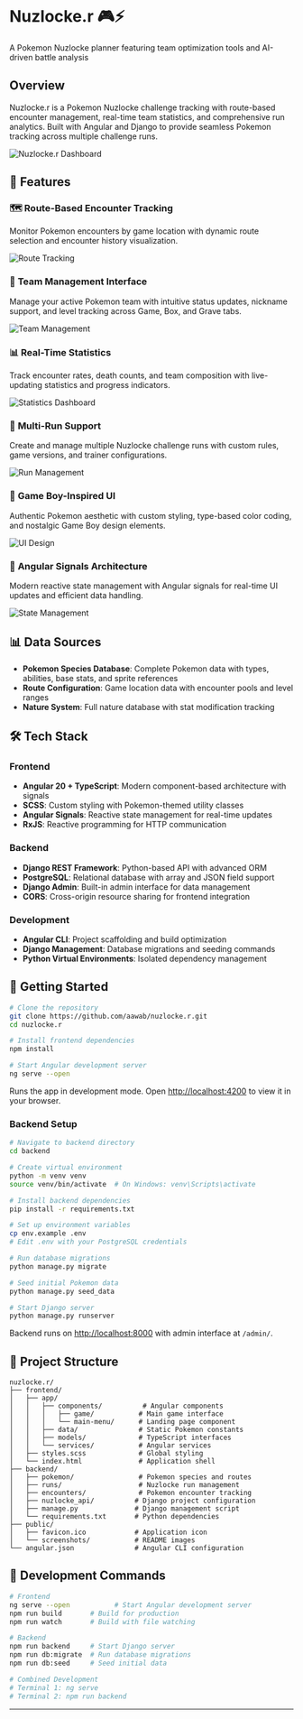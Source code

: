 # Nuzlocke.r 🎮⚡

A Pokemon Nuzlocke planner featuring team optimization tools and AI-driven battle analysis

## Overview

Nuzlocke.r is a Pokemon Nuzlocke challenge tracking with route-based encounter management, real-time team statistics, and comprehensive run analytics. Built with Angular and Django to provide seamless Pokemon tracking across multiple challenge runs.

![Nuzlocke.r Dashboard](./public/screenshots/dashboard.png)

## 🌟 Features

### 🗺️ **Route-Based Encounter Tracking**
Monitor Pokemon encounters by game location with dynamic route selection and encounter history visualization.

![Route Tracking](./public/screenshots/route-tracking.png)

### 👥 **Team Management Interface**
Manage your active Pokemon team with intuitive status updates, nickname support, and level tracking across Game, Box, and Grave tabs.

![Team Management](./public/screenshots/team-management.png)

### 📊 **Real-Time Statistics**
Track encounter rates, death counts, and team composition with live-updating statistics and progress indicators.

![Statistics Dashboard](./public/screenshots/statistics.png)

### 🎯 **Multi-Run Support**
Create and manage multiple Nuzlocke challenge runs with custom rules, game versions, and trainer configurations.

![Run Management](./public/screenshots/run-management.png)

### 🎨 **Game Boy-Inspired UI**
Authentic Pokemon aesthetic with custom styling, type-based color coding, and nostalgic Game Boy design elements.

![UI Design](./public/screenshots/ui-design.png)

### 🔄 **Angular Signals Architecture**
Modern reactive state management with Angular signals for real-time UI updates and efficient data handling.

![State Management](./public/screenshots/state-management.png)

## 📊 Data Sources

- **Pokemon Species Database**: Complete Pokemon data with types, abilities, base stats, and sprite references
- **Route Configuration**: Game location data with encounter pools and level ranges
- **Nature System**: Full nature database with stat modification tracking

## 🛠️ Tech Stack

### **Frontend**
- **Angular 20 + TypeScript**: Modern component-based architecture with signals
- **SCSS**: Custom styling with Pokemon-themed utility classes
- **Angular Signals**: Reactive state management for real-time updates
- **RxJS**: Reactive programming for HTTP communication

### **Backend**
- **Django REST Framework**: Python-based API with advanced ORM
- **PostgreSQL**: Relational database with array and JSON field support
- **Django Admin**: Built-in admin interface for data management
- **CORS**: Cross-origin resource sharing for frontend integration

### **Development**
- **Angular CLI**: Project scaffolding and build optimization
- **Django Management**: Database migrations and seeding commands
- **Python Virtual Environments**: Isolated dependency management

## 🚀 Getting Started

```bash
# Clone the repository
git clone https://github.com/aawab/nuzlocke.r.git
cd nuzlocke.r

# Install frontend dependencies
npm install

# Start Angular development server
ng serve --open
```

Runs the app in development mode.
Open [http://localhost:4200](http://localhost:4200) to view it in your browser.

### Backend Setup

```bash
# Navigate to backend directory
cd backend

# Create virtual environment
python -m venv venv
source venv/bin/activate  # On Windows: venv\Scripts\activate

# Install backend dependencies
pip install -r requirements.txt

# Set up environment variables
cp env.example .env
# Edit .env with your PostgreSQL credentials

# Run database migrations
python manage.py migrate

# Seed initial Pokemon data
python manage.py seed_data

# Start Django server
python manage.py runserver
```

Backend runs on [http://localhost:8000](http://localhost:8000) with admin interface at `/admin/`.

## 📁 Project Structure

```
nuzlocke.r/
├── frontend/
│   ├── app/
│   │   ├── components/          # Angular components
│   │   │   ├── game/           # Main game interface
│   │   │   └── main-menu/      # Landing page component
│   │   ├── data/               # Static Pokemon constants
│   │   ├── models/             # TypeScript interfaces
│   │   └── services/           # Angular services
│   ├── styles.scss             # Global styling
│   └── index.html              # Application shell
├── backend/
│   ├── pokemon/                # Pokemon species and routes
│   ├── runs/                   # Nuzlocke run management
│   ├── encounters/             # Pokemon encounter tracking
│   ├── nuzlocke_api/          # Django project configuration
│   ├── manage.py              # Django management script
│   └── requirements.txt       # Python dependencies
├── public/
│   ├── favicon.ico            # Application icon
│   └── screenshots/           # README images
└── angular.json               # Angular CLI configuration
```

## 🔧 Development Commands

```bash
# Frontend
ng serve --open           # Start Angular development server
npm run build       # Build for production
npm run watch       # Build with file watching

# Backend
npm run backend     # Start Django server
npm run db:migrate  # Run database migrations
npm run db:seed     # Seed initial data

# Combined Development
# Terminal 1: ng serve
# Terminal 2: npm run backend
```
---

